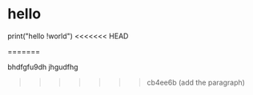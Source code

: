 # hello
print("hello !world")
<<<<<<< HEAD


=======
<br>

bhdfgfu9dh jhgudfhg
>>>>>>> cb4ee6b (add the paragraph)
